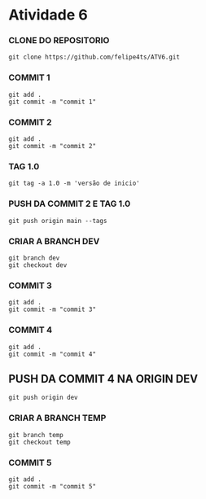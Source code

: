 # Atividade 6

### CLONE DO REPOSITORIO
`git clone https://github.com/felipe4ts/ATV6.git`

### COMMIT 1 
```
git add .
git commit -m "commit 1"

```

### COMMIT 2
```
git add .
git commit -m "commit 2"

```


### TAG 1.0
```
git tag -a 1.0 -m 'versão de inicio'

```

### PUSH DA COMMIT 2 E TAG 1.0
```
git push origin main --tags

```

### CRIAR A BRANCH DEV
```
git branch dev
git checkout dev

```

### COMMIT 3
```
git add .
git commit -m "commit 3"

```

### COMMIT 4
```
git add .
git commit -m "commit 4"

```

## PUSH DA COMMIT 4 NA ORIGIN DEV
```
git push origin dev

```

### CRIAR A BRANCH TEMP
```
git branch temp
git checkout temp

```

### COMMIT 5
```
git add .
git commit -m "commit 5"

```